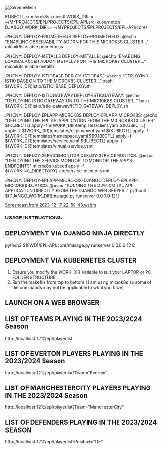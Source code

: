 ![ServiceMesh](https://github.com/nugowe/EPLSquadListAPI/assets/25004712/90792b15-8515-40ee-b740-b4666a7803d1)

KUBECTL := microk8s.kubectl
WORK_DIR := ~/MYPROJECTS/EPLPROJECTS/EPL-API/src-kubernetes/
DJANGO_WORK_DIR := ~/MYPROJECTS/EPLPROJECTS/EPL-API/core/

.PHONY: DEPLOY-PROMETHEUS
DEPLOY-PROMETHEUS:
	@echo "ENABLING OBSERVABILITY ADDON FOR THIS MICROK8S CLUSTER..."
	microk8s enable prometheus

.PHONY: DEPLOY-METALLB
DEPLOY-METALLB:
	@echo "ENABLING LOADBALANCER ADDON METALLB FOR THIS MICROK8S CLUSTER..."
	microk8s enable metallb

.PHONY: DEPLOY-ISTIOBASE
DEPLOY-ISTIOBASE:
	@echo "DEPLOYING ISTIO BASE ON TO THE MICROK8S CLUSTER..."
	bash $(WORK_DIR)istio/ISTIO_BASE_DEPLOY.sh  
	

.PHONY: DEPLOY-ISTIOGATEWAY
DEPLOY-ISTIOGATEWAY:
	@echo "DEPLOYING ISTIO GATEWAY ON TO THE MICROK8S CLUSTER..."
	bash $(WORK_DIR)istio/istio-gateway/ISTIO_GATEWAY_DEPLOY.sh  


.PHONY: DEPLOY-EPLAPP-MICROK8S
DEPLOY-EPLAPP-MICROK8S:
	@echo "DEPLOYING THE EPL API APPLICATION FROM THE MICROK8S CLUSTER"
	$(KUBECTL) apply -f $(WORK_DIR)templates/client.yaml
	$(KUBECTL) apply -f $(WORK_DIR)templates/deployment.yaml
	$(KUBECTL) apply -f $(WORK_DIR)templates/namespace.yaml
	$(KUBECTL) apply -f $(WORK_DIR)templates/service.yaml
	$(KUBECTL) apply -f $(WORK_DIR)templates/virtual-service.yaml

	
.PHONY: DEPLOY-SERVICEMONITOR
DEPLOY-SERVICEMONITOR:
	@echo "DEPLOYING THE SERVICE MONITOR TO MONITOR THE APP'S ENDPOINTS"
	microk8s kubectl apply -f $(WORKING_DIRECTORY)istio/service-monitor.yaml


.PHONY: DEPLOY-EPLAPP-MICROK8S-DJANGO
DEPLOY-EPLAPP-MICROK8S-DJANGO:
	@echo "RUNNING THE DJANGO EPL API APPLICATION DIRECTLY FROM THE DJANGO WEB SERVER.."
	python3 $(DJANGO_WORK_DIR)manage.py runserver 0.0.0.0:1212


[Screencast from 2023-12-17 22-50-43.webm](https://github.com/nugowe/EPLSquadListAPI/assets/25004712/faffab50-cee1-4391-b0b0-2ed3f17cbd01)

### USAGE INSTRUCTIONS:

## DEPLOYMENT VIA DJANGO NINJA DIRECTLY

python3 $(PWD)/EPL-API/core/manage.py runserver 0.0.0.0:1212

## DEPLOYMENT VIA KUBERNETES CLUSTER

1) Ensure you modify the WORK_DIR Variable to suit your LAPTOP or PC FOLDER STRUCTURE
2) Run the makefile from top to bottom ( I am using microk8s so some of the commands may not be applicable to what you have)

## LAUNCH ON A WEB BROWSER

## LIST OF TEAMS PLAYING IN THE 2023/2024 Season

http://localhost:1212/epl/playerlist

## LIST OF EVERTON PLAYERS PLAYING IN THE 2023/2024 Season

http://localhost:1212/epl/playerlist?Team="Everton"

## LIST OF MANCHESTERCITY PLAYERS PLAYING IN THE 2023/2024 Season

http://localhost:1212/epl/playerlist?Team="ManchesterCity"

## LIST OF DEFENDERS PLAYING IN THE 2023/2024 SEASON

http://localhost:1212/epl/playerlist?Position="DF"
